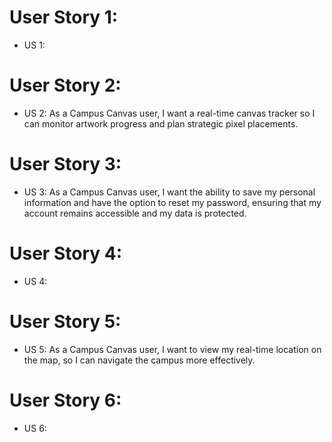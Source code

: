 # User Story 1:
- US 1:
# User Story 2:
- US 2: As a Campus Canvas user, I want a real-time canvas tracker so I can monitor artwork progress and plan strategic pixel placements.
# User Story 3:
- US 3: As a Campus Canvas user, I want the ability to save my personal information and have the option to reset my password, ensuring that my account remains accessible and my data is protected.
# User Story 4:
- US 4:
# User Story 5:
- US 5: As a Campus Canvas user, I want to view my real-time location on the map, so I can navigate the campus more effectively.
# User Story 6:
- US 6: 
